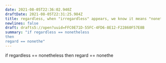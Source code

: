 ```yaml
---
date: 2021-08-05T22:36:02.940Z
draftDate: 2021-08-05T22:31:25.984Z
title: regardless, when "irregardless" appears, we know it means "nonetheless"
newlines: false
draft: drafts5://open?uuid=FFC0E71D-55FC-4FD6-8E12-F22860F57E8B
summary: "if regardless == nonetheless
then
regard == nonethe"
---
```



if regardless == nonetheless
then
regard == nonethe
